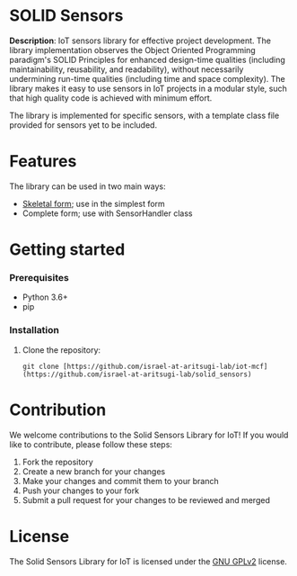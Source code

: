 # SOLID Sensors

**Description**:  IoT sensors library for effective project development. The library implementation observes the Object Oriented Programming paradigm's SOLID Principles for enhanced design-time qualities (including maintainability, reusability, and readability), without necessarily undermining run-time qualities (including time and space complexity). The library makes it easy to use sensors in IoT projects in a modular style, such that high quality code is achieved with minimum effort.

The library is implemented for specific sensors, with a template class file provided for sensors yet to be included.


Features
=============
The library can be used in two main ways:
- [Skeletal form](/examples/example1-simple.cpp); use in the simplest form
- Complete form; use with SensorHandler class

Getting started
=============
### Prerequisites
- Python 3.6+
- pip

### Installation

1. Clone the repository:
    ``` 
    git clone [https://github.com/israel-at-aritsugi-lab/iot-mcf](https://github.com/israel-at-aritsugi-lab/solid_sensors)

    ```

Contribution
=============
We welcome contributions to the Solid Sensors Library for IoT! If you would like to contribute, please follow these steps:

1. Fork the repository
1. Create a new branch for your changes
1. Make your changes and commit them to your branch
1. Push your changes to your fork
1. Submit a pull request for your changes to be reviewed and merged

License
=============

The Solid Sensors Library for IoT is licensed under the [GNU GPLv2](http://www.gnu.org/licenses/old-licenses/gpl-2.0.html) license.
